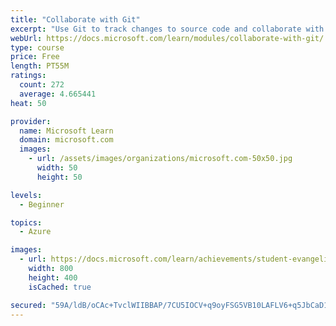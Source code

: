 ```yaml
---
title: "Collaborate with Git"
excerpt: "Use Git to track changes to source code and collaborate with other developers"
webUrl: https://docs.microsoft.com/learn/modules/collaborate-with-git/
type: course
price: Free
length: PT55M
ratings:
  count: 272
  average: 4.665441
heat: 50

provider:
  name: Microsoft Learn
  domain: microsoft.com
  images:
    - url: /assets/images/organizations/microsoft.com-50x50.jpg
      width: 50
      height: 50

levels:
  - Beginner

topics:
  - Azure

images:
  - url: https://docs.microsoft.com/learn/achievements/student-evangelism/collaborate-with-git-badge-social.png
    width: 800
    height: 400
    isCached: true

secured: "59A/ldB/oCAc+TvclWIIBBAP/7CU5IOCV+q9oyFSG5VB10LAFLV6+q5JbCaD16hDr1ry5lwD/I9iJmTpex15Csf/kaWcpBorqsZqUXU0x+g84rGxWCpXi/WhyFiKkOz1UNP3mFu7DGAC81PCywFIJ2yxEfNZw6s50AKdtG58JZO1Wgr7iY2Fbu6HTZ2o9V6yxOJLA0wzAv1EfGijcYeHEdcsH9o9RR0Mx+I0kFMFtynfkJ4YztlKis75YFd8civvSw4MVjTwhoItTulItu5SQprL1IRa1Cn0tlvl+9wQzY6VhC/bparMsD6Y551KTvaTjEG6gJ0HS1+n/5/EHaHb4RhGSJ9JO472V4U+Pnt1cFdo9koRwwh+TonwpiinODz/RTDfwZovjam5Xp14A+RPxHKaStZLQNEJPpuYd+sClEg=;dhrnnv9UR0FfAR/nTLpwZw=="
---
```


